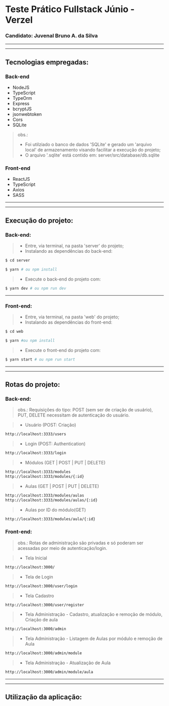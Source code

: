 # Teste Prático Fullstack Júnio - Verzel

### Candidato: Juvenal Bruno A. da Silva

---
---

## Tecnologias empregadas:

### Back-end
* NodeJS
* TypeScript
* TypeOrm
* Express
* bcryptJS
* jsonwebtoken
* Cors
* SQLite

> obs.: 
> - Foi utilziado o banco de dados 'SQLite' e gerado um 'arquivo local' de armazenamento visando facilitar a execução do projeto;
> - O arquivo '.sqlite' está contido em: server/src/database/db.sqlite


### Front-end
* ReactJS
* TypeScript
* Axios
* SASS

---
---

## Execução do projeto:

### Back-end:
> - Entre, via terminal, na pasta 'server' do projeto;
> - Instalando as dependências do back-end:
```bash
$ cd server
```
```bash
$ yarn # ou npm install
```

> - Execute o back-end do projeto com:
```bash
$ yarn dev # ou npm run dev
```
---
### Front-end:

> - Entre, via terminal, na pasta 'web' do projeto;
> - Instalando as dependências do front-end:
```bash
$ cd web
```
```bash
$ yarn #ou npm install
```
> - Execute o front-end do projeto com:
```bash
$ yarn start # ou npm run start
```

---
---
## Rotas do projeto:


### Back-end:

> obs.: Requisições do tipo: POST (sem ser de criação de usuário), PUT, DELETE necessitam de autenticação do usuário.

> - Usuário (POST: Criação)
```bash
http://localhost:3333/users
```

> - Login (POST: Authentication)
```bash
http://localhost:3333/login
```

> - Módulos (GET | POST | PUT | DELETE)
```bash
http://localhost:3333/modules
http://localhost:3333/modules/{:id}
```

> - Aulas (GET | POST | PUT | DELETE)
```bash
http://localhost:3333/modules/aulas
http://localhost:3333/modules/aulas/{:id}
```
> - Aulas por ID do módulo(GET)
```bash
http://localhost:3333/modules/aula/{:id}
```

### Front-end:
> obs.: Rotas de administração são privadas e só poderam ser acessadas por meio de autenticação/login.

> - Tela Inicial
```bash
http://localhost:3000/
```

> - Tela de Login
```bash
http://localhost:3000/user/login
```
> - Tela Cadastro
```bash
http://localhost:3000/user/register
```
> - Tela Administração - Cadastro, atualização e remoção de módulo, Criação de aula
```bash
http://localhost:3000/admin
```
> - Tela Administração - Listagem de Aulas por módulo e remoção de Aula
```bash
http://localhost:3000/admin/module
```
> - Tela Administração - Atualização de Aula
```bash
http://localhost:3000/admin/module/aula
```
---
---
## Utilização da aplicação: